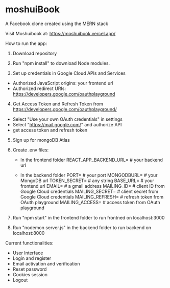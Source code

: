 # moshuiBook

A Facebook clone created using the MERN stack

Visit Moshuibook at: https://moshuibook.vercel.app/

How to run the app:

1. Download repository

2. Run "npm install" to download Node modules.

3. Set up credentials in Google Cloud APIs and Services

- Authorized JavaScript origins: your frontend url
- Authorized redirect URIs: https://developers.google.com/oauthplayground

4. Get Access Token and Refresh Token from https://developers.google.com/oauthplayground/

- Select "Use your own OAuth credentials" in settings
- Select "https://mail.google.com/" and authorize API
- get access token and refresh token

5. Sign up for mongoDB Atlas

6. Create .env files:

   - In the frontend folder
     REACT_APP_BACKEND_URL= # your backend url

   - In the backend folder
     PORT= # your port
     MONGODBURL= # your MongoDB url
     TOKEN_SECRET= # any string
     BASE_URL= # your frontend url
     EMAIL= # a gmail address
     MAILING_ID= # client ID from Google Cloud credentials
     MAILING_SECRET= # client secret from Google Cloud credentials
     MAILING_REFRESH= # refresh token from OAuth playground
     MAILING_ACCESS= # access token from OAuth playground

7. Run "npm start" in the frontend folder to run frontned on localhost:3000

8. Run "nodemon server.js" in the backend folder to run backend on localhost:8000

Current functionalities:

- User Interface
- Login and register
- Email activation and verification
- Reset password
- Cookies session
- Logout
